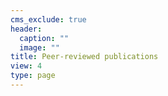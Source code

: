 ```yaml
---
cms_exclude: true
header:
  caption: ""
  image: ""
title: Peer-reviewed publications
view: 4
type: page
---
```

